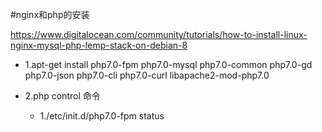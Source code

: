 #nginx和php的安装

https://www.digitalocean.com/community/tutorials/how-to-install-linux-nginx-mysql-php-lemp-stack-on-debian-8


* 1.apt-get install php7.0-fpm php7.0-mysql php7.0-common php7.0-gd php7.0-json php7.0-cli php7.0-curl libapache2-mod-php7.0

* 2.php control 命令
    * 1./etc/init.d/php7.0-fpm status